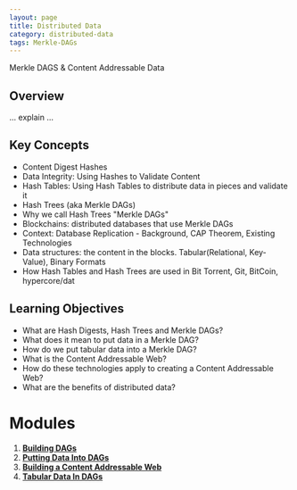 ```yaml
---
layout: page
title: Distributed Data
category: distributed-data
tags: Merkle-DAGs
---
```

Merkle DAGS & Content Addressable Data

## Overview

... explain ...

## Key Concepts

* Content Digest Hashes
* Data Integrity: Using Hashes to Validate Content
* Hash Tables: Using Hash Tables to distribute data in pieces and validate it
* Hash Trees (aka Merkle DAGs)
* Why we call Hash Trees "Merkle DAGs"
* Blockchains: distributed databases that use Merkle DAGs
* Context: Database Replication - Background, CAP Theorem, Existing Technologies
* Data structures: the content in the blocks. Tabular(Relational, Key-Value), Binary Formats
* How Hash Tables and Hash Trees are used in Bit Torrent, Git, BitCoin, hypercore/dat

## Learning Objectives

* What are Hash Digests, Hash Trees and Merkle DAGs?
* What does it mean to put data in a Merkle DAG?
* How do we put tabular data into a Merkle DAG?
* What is the Content Addressable Web?
* How do these technologies apply to creating a Content Addressable Web?
* What are the benefits of distributed data?

# Modules

1. **[Building DAGs](modules/building-dags)**
1. **[Putting Data Into DAGs](modules/putting-data-into-dags)**
1. **[Building a Content Addressable Web](modules/content-addressable-web)**
1. **[Tabular Data In DAGs](modules/tabular-data-in-dags)**
